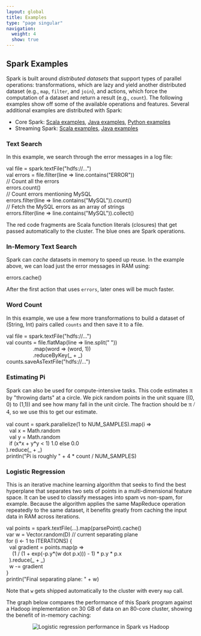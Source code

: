 ```yaml
---
layout: global
title: Examples
type: "page singular"
navigation:
  weight: 4
  show: true
---
```

<h2>Spark Examples</h2>

Spark is built around <em>distributed datasets</em> that support types of parallel operations: transformations, which are lazy and yield another distributed dataset (e.g., <code>map</code>, <code>filter</code>, and <code>join</code>), and actions, which force the computation of a dataset and return a result (e.g., <code>count</code>). The following examples show off some of the available operations and features. Several additional examples are distributed with Spark:

 * Core Spark: [Scala examples](https://github.com/apache/incubator-spark/tree/master/examples/src/main/scala/org/apache/spark/examples), [Java examples](https://github.com/apache/incubator-spark/tree/master/examples/src/main/java/org/apache/spark/examples), [Python examples](https://github.com/apache/incubator-spark/tree/master/python/examples)
 * Streaming Spark: [Scala examples](https://github.com/apache/incubator-spark/tree/master/examples/src/main/scala/org/apache/spark/streaming/examples), [Java examples](https://github.com/apache/incubator-spark/tree/master/examples/src/main/java/org/apache/spark/streaming/examples)

<h3>Text Search</h3>

In this example, we search through the error messages in a log file:

<p>
</p><div class="code">
<span class="keyword">val</span> file = spark.textFile(<span class="string">"hdfs://..."</span>)<br>
<span class="keyword">val</span> errors = file.<span class="sparkop">filter</span>(<span class="closure">line =&gt; line.contains("ERROR")</span>)<br>
<span class="comment">// Count all the errors</span><br>
errors.<span class="sparkop">count</span>()<br>
<span class="comment">// Count errors mentioning MySQL</span><br>
errors.<span class="sparkop">filter</span>(<span class="closure">line =&gt; line.contains("MySQL")</span>).<span class="sparkop">count</span>()<br>
<span class="comment">// Fetch the MySQL errors as an array of strings</span><br>
errors.<span class="sparkop">filter</span>(<span class="closure">line =&gt; line.contains("MySQL")</span>).<span class="sparkop">collect</span>()<br>
</div>
<p></p>

<p>The red code fragments are Scala function literals (closures) that get passed automatically to the cluster. The blue ones are Spark operations.</p>

<h3>In-Memory Text Search</h3>

<p>Spark can <em>cache</em> datasets in memory to speed up reuse. In the example above, we can load just the error messages in RAM using:</p>

<p>
</p><div class="code">
errors.<span class="sparkop">cache</span>()
</div>
<p></p>

<p>After the first action that uses <code>errors</code>, later ones will be much faster.</p>


<h3>Word Count</h3>

<p>In this example, we use a few more transformations to build a dataset of (String, Int) pairs called <code>counts</code> and then save it to a file.</p>

<p>
</p><div class="code">
<span class="keyword">val</span> file = spark.textFile(<span class="string">"hdfs://..."</span>)<br>
<span class="keyword">val</span> counts = file.<span class="sparkop">flatMap</span>(<span class="closure">line =&gt; line.split(" ")</span>)<br>
&nbsp;&nbsp;&nbsp;&nbsp;&nbsp;&nbsp;&nbsp;&nbsp;&nbsp;&nbsp;&nbsp;&nbsp;&nbsp;&nbsp;&nbsp;&nbsp;&nbsp;&nbsp;.<span class="sparkop">map</span>(<span class="closure">word =&gt; (word, 1)</span>)<br>
&nbsp;&nbsp;&nbsp;&nbsp;&nbsp;&nbsp;&nbsp;&nbsp;&nbsp;&nbsp;&nbsp;&nbsp;&nbsp;&nbsp;&nbsp;&nbsp;&nbsp;&nbsp;.<span class="sparkop">reduceByKey</span>(<span class="closure">_ + _</span>)<br>
counts.<span class="sparkop">saveAsTextFile</span>(<span class="string">"hdfs://..."</span>)
</div>
<p></p>

<h3>Estimating Pi</h3>

<p>Spark can also be used for compute-intensive tasks. This code estimates <span style="font-family: serif; font-size: 120%;">π</span> by "throwing darts" at a circle. We pick random points in the unit square ((0, 0) to (1,1)) and see how many fall in the unit circle. The fraction should be <span style="font-family: serif; font-size: 120%;">π / 4</span>, so we use this to get our estimate.</p>

<p>
</p><div class="code">
<span class="keyword">val</span> count = spark.parallelize(1 to NUM_SAMPLES).<span class="sparkop">map</span>(<span class="closure">i =&gt;<br>
&nbsp;&nbsp;<span class="keyword">val</span> x = Math.random<br>
&nbsp;&nbsp;<span class="keyword">val</span> y = Math.random<br>
&nbsp;&nbsp;<span class="keyword">if</span> (x*x + y*y &lt; 1) 1.0 <span class="keyword">else</span> 0.0<br>
</span>).<span class="sparkop">reduce</span>(<span class="closure">_ + _</span>)<br>
println(<span class="string">"Pi is roughly "</span> + 4 * count / NUM_SAMPLES)<br>
</div>
<p></p>

<h3>Logistic Regression</h3>

<p>This is an iterative machine learning algorithm that seeks to find the best hyperplane that separates two sets of points in a multi-dimensional feature space. It can be used to classify messages into spam vs non-spam, for example. Because the algorithm applies the same MapReduce operation repeatedly to the same dataset, it benefits greatly from caching the input data in RAM across iterations.</p>

<p>
</p><div class="code">
<span class="keyword">val</span> points = spark.textFile(...).<span class="sparkop">map</span>(parsePoint).<span class="sparkop">cache</span>()<br>
<span class="keyword">var</span> w = Vector.random(D) <span class="comment">// current separating plane</span><br>
<span class="keyword">for</span> (i &lt;- 1 to ITERATIONS) {<br>
&nbsp;&nbsp;<span class="keyword">val</span> gradient = points.<span class="sparkop">map</span>(<span class="closure">p =&gt;<br>
&nbsp;&nbsp;&nbsp;&nbsp;(1 / (1 + exp(-p.y*(w dot p.x))) - 1) * p.y * p.x<br>
&nbsp;&nbsp;</span>).<span class="sparkop">reduce</span>(<span class="closure">_ + _</span>)<br>
&nbsp;&nbsp;w -= gradient<br>
}<br>
println(<span class="string">"Final separating plane: "</span> + w)<br>
</div>
<p></p>

<p>Note that <code>w</code> gets shipped automatically to the cluster with every <code>map</code> call.</p>

<p>The graph below compares the performance of this Spark program against a Hadoop implementation on 30 GB of data on an 80-core cluster, showing the benefit of in-memory caching:</p>

<p align="center">
<img src="{{site.url}}images/spark-lr.png" alt="Logistic regression performance in Spark vs Hadoop">
</p>

